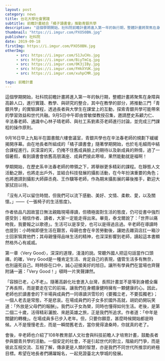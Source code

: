 ```yaml
---
layout: post
category: news
title: 台北大學社會實踐
subtitle: 前瞻計畫結合「橘子讀書會」推動青銀共學
description: "這個學期開始，社科院前瞻計畫將進入第一年的執行期，整體計畫將聚焦在身障與高齡人口，進行實踐、教學、與研究的整合，其中在教學的部分，將推動三門「青銀共學」的實驗課程，透過長者與大學生在課堂上的互動，探索青銀共學可能帶來的學習效益和世代共融。9月5日中午即由曾敏傑教授召集，邀請歷史系顧力仁、辛法春老師、通識中心林子晴老師、與社工系劉素芬老師進行討論，並完成三門課程的操作原則。"
thumbnail: "https://i.imgur.com/PXO50BN.jpg"
publisher: 社科院
date: 2019-09-18
firstImg: https://i.imgur.com/PXO50BN.jpg
otherImg:
     - src: https://i.imgur.com/S1JuCHs.jpg
     - src: https://i.imgur.com/BiyTmCq.jpg
     - src: https://i.imgur.com/0K3jIBy.jpg
     - src: https://i.imgur.com/FHkXYUK.jpg
     - src: https://i.imgur.com/xuhpCMR.jpg

tags: 前瞻計畫
---
```


這個學期開始，社科院前瞻計畫將進入第一年的執行期，整體計畫將聚焦在身障與高齡人口，進行實踐、教學、與研究的整合，其中在教學的部分，將推動三門「青銀共學」的實驗課程，透過長者與大學生在課堂上的互動，探索青銀共學可能帶來的學習效益和世代共融。9月5日中午即由曾敏傑教授召集，邀請歷史系顧力仁、辛法春老師、通識中心林子晴老師、與社工系劉素芬老師進行討論，並完成三門課程的操作原則。

9月16日早上九點半在圖書館六樓會議室，青銀共學也在辛法春老師的規劃下緩緩揭開序幕。由在地長者所組成的「橘子讀書會」隨著學期開始，也於毛毛細雨中結合課程進行。灰濛濛的天，仍掩不住舊成員臉上的期待以及新成員的熱情，過了一個暑假，看到讀書會依舊高朋滿座、成員們彼此寒喧，果然能動就是福啊！

學期開始，在歷史系辛法春老師的帶領之下，將舉辦更多精彩的課程。在靜態人文活動之餘，也將走出戶外，並結合科技發展的攝影活動，在今年扮演重要的角色；也將邀請到攝影大師薛丞堯、王作驥等老師，作為期末攝影展的幕後推手，歡迎大家拭目以待。

「沒有人可以留住時間，但我們可以流下感動、美好、文情、柔軟、愛，以及關懷。」——《一張椅子的生活態度》。

作者依品凡因故當日無法親臨現場導讀，但積極面對生活的態度，仍可從書中強烈感受到；相信作者、讀者，大家一定能走得出來。畢竟，泰戈爾說了：「世界以痛吻我，我要報之以歌德」。生活可以是享受，也可以是得過且過。辛老師在導讀時也提到：小時候即便生活在艱苦，母親也會在辛苦勞動後，讓她去雜貨店扛一箱沙士回家犒賞他們；其母親懂得品味生活的精神，也深深影響到老師，讀起這本書顯然格外心有戚戚。

第一章〈Very Good〉，深深的道理，淺淺的說。常聽外國人把這句話當作口頭禪。的確，Very Good是一種肯定生活、肯定自己的表現，儘管生活多有無奈，也別逼死自己。時時掛在口中，誠心迎接美好的旭日。讓所有學員們在當場也齊聲附誦一遍：「Very Good！」頓時一片笑聲譁然。

「容顏已老，心不老」。隨著高齡化社會進入台灣，長照計畫並不是等到身體全癱了再長照，而是要走在它的前端，讓我們在身體康健時擁有一顆健康的心。因此，老師也於讀書會的下半場與成員們一同導讀洪雪珍的《要獨立老，不要孤獨老》；一個人老去是常態，不是悲哀。在場成員們的子女多於國外高就，胡奶奶開玩笑道：「外放是父母們的報酬」。我們以子女為榮，同時也懂得如何生活。老後，是第二個二十歲，活得精彩灑脫、來趟英雄之旅，正是我們所追求。作者道：「中年是關鍵的轉機」。在場成員多已步入老年。但，只要你願意，甚麼時候開始都是時候。人不是慢慢老去，而是一瞬間舊老去，當你覺得滄桑時，你就真的老了。

會後，辛老師也介紹了108年教育部人文社會與科技前瞻人才培育計畫，鼓勵長者參與銀青共學的活動。一個安定的社會，不是引起世代的對立，階級的鬥爭，而是彼此互相交流、互相了解，傳承更是人類的智慧，亦是我們不同世代所推崇的終極目標。希望在地長者們踴躍報名，一起見證臺北大學城的發展。

